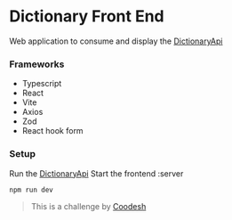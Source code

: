 # Dictionary Front End
Web application to consume and display the [DictionaryApi](https://github.com/GabrielFontenele/DictionaryApi) 

### Frameworks
- Typescript
- React
- Vite
- Axios
- Zod
- React hook form

### Setup
Run the [DictionaryApi](https://github.com/GabrielFontenele/DictionaryApi) 
Start the frontend :server

```
npm run dev
```

>  This is a challenge by [Coodesh](https://coodesh.com/)
